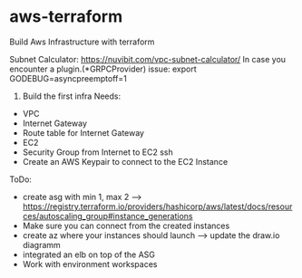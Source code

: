 # aws-terraform
Build Aws Infrastructure with terraform

Subnet Calculator: https://nuvibit.com/vpc-subnet-calculator/
In case you encounter a plugin.(*GRPCProvider) issue: export GODEBUG=asyncpreemptoff=1

1. Build the first infra
Needs:
- VPC
- Internet Gateway
- Route table for Internet Gateway
- EC2
- Security Group from Internet to EC2 ssh
- Create an AWS Keypair to connect to the EC2 Instance

ToDo:
- create asg with min 1, max 2 --> https://registry.terraform.io/providers/hashicorp/aws/latest/docs/resources/autoscaling_group#instance_generations
- Make sure you can connect from the created instances
- create az where your instances should launch --> update the draw.io diagramm
- integrated an elb on top of the ASG
- Work with environment workspaces